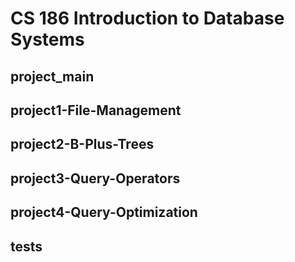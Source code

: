 # CS 186 Introduction to Database Systems
## project_main

## project1-File-Management

## project2-B-Plus-Trees

## project3-Query-Operators

## project4-Query-Optimization

## tests
